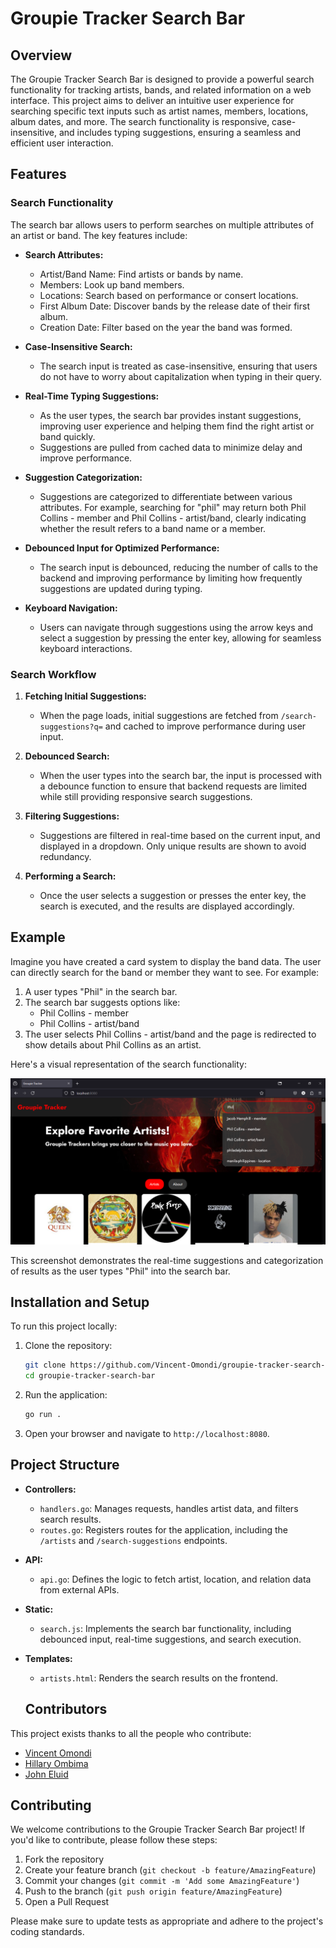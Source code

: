 # Groupie Tracker Search Bar

## Overview

The Groupie Tracker Search Bar is designed to provide a powerful search functionality for tracking artists, bands, and related information on a web interface. This project aims to deliver an intuitive user experience for searching specific text inputs such as artist names, members, locations, album dates, and more. The search functionality is responsive, case-insensitive, and includes typing suggestions, ensuring a seamless and efficient user interaction.

## Features

### Search Functionality

The search bar allows users to perform searches on multiple attributes of an artist or band. The key features include:

- **Search Attributes:**
  - Artist/Band Name: Find artists or bands by name.
  - Members: Look up band members.
  - Locations: Search based on performance or consert locations.
  - First Album Date: Discover bands by the release date of their first album.
  - Creation Date: Filter based on the year the band was formed.

- **Case-Insensitive Search:**
  - The search input is treated as case-insensitive, ensuring that users do not have to worry about capitalization when typing in their query.

- **Real-Time Typing Suggestions:**
  - As the user types, the search bar provides instant suggestions, improving user experience and helping them find the right artist or band quickly.
  - Suggestions are pulled from cached data to minimize delay and improve performance.

- **Suggestion Categorization:**
  - Suggestions are categorized to differentiate between various attributes. For example, searching for "phil" may return both Phil Collins - member and Phil Collins - artist/band, clearly indicating whether the result refers to a band name or a member.

- **Debounced Input for Optimized Performance:**
  - The search input is debounced, reducing the number of calls to the backend and improving performance by limiting how frequently suggestions are updated during typing.

- **Keyboard Navigation:**
  - Users can navigate through suggestions using the arrow keys and select a suggestion by pressing the enter key, allowing for seamless keyboard interactions.

### Search Workflow

1. **Fetching Initial Suggestions:**
   - When the page loads, initial suggestions are fetched from `/search-suggestions?q=` and cached to improve performance during user input.

2. **Debounced Search:**
   - When the user types into the search bar, the input is processed with a debounce function to ensure that backend requests are limited while still providing responsive search suggestions.

3. **Filtering Suggestions:**
   - Suggestions are filtered in real-time based on the current input, and displayed in a dropdown. Only unique results are shown to avoid redundancy.

4. **Performing a Search:**
   - Once the user selects a suggestion or presses the enter key, the search is executed, and the results are displayed accordingly.

## Example

Imagine you have created a card system to display the band data. The user can directly search for the band or member they want to see. For example:

1. A user types "Phil" in the search bar.
2. The search bar suggests options like:
   - Phil Collins - member
   - Phil Collins - artist/band
3. The user selects Phil Collins - artist/band and the page is redirected to show details about Phil Collins as an artist.

Here's a visual representation of the search functionality:

![Search Bar Example](/static/img/search.png)

This screenshot demonstrates the real-time suggestions and categorization of results as the user types "Phil" into the search bar.

## Installation and Setup

To run this project locally:

1. Clone the repository:
   ```bash
   git clone https://github.com/Vincent-Omondi/groupie-tracker-search-bar.git
   cd groupie-tracker-search-bar
   ```

2. Run the application:
   ```bash
   go run .
   ```

3. Open your browser and navigate to `http://localhost:8080`.

## Project Structure

- **Controllers:**
  - `handlers.go`: Manages requests, handles artist data, and filters search results.
  - `routes.go`: Registers routes for the application, including the `/artists` and `/search-suggestions` endpoints.
- **API:**
  - `api.go`: Defines the logic to fetch artist, location, and relation data from external APIs.
- **Static:**
  - `search.js`: Implements the search bar functionality, including debounced input, real-time suggestions, and search execution.
- **Templates:**
  - `artists.html`: Renders the search results on the frontend.

  ## Contributors

This project exists thanks to all the people who contribute:

- [Vincent Omondi](https://github.com/Vincent-Omondi)
- [Hillary Ombima](https://github.com/ombima56)
- [John Eluid](https://github.com/johneliud)

## Contributing

We welcome contributions to the Groupie Tracker Search Bar project! If you'd like to contribute, please follow these steps:

1. Fork the repository
2. Create your feature branch (`git checkout -b feature/AmazingFeature`)
3. Commit your changes (`git commit -m 'Add some AmazingFeature'`)
4. Push to the branch (`git push origin feature/AmazingFeature`)
5. Open a Pull Request

Please make sure to update tests as appropriate and adhere to the project's coding standards.
